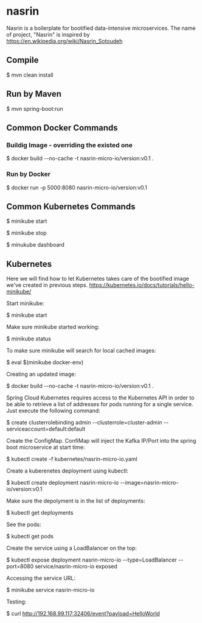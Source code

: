 # nasrin
Nasrin is a boilerplate for bootified data-intensive microservices.
The name of project, "Nasrin" is inspired by https://en.wikipedia.org/wiki/Nasrin_Sotoudeh


## Compile
$ mvn clean install

## Run by Maven
$ mvn spring-boot:run

## Common Docker Commands

### Buildig Image - overriding the existed one
$ docker build --no-cache -t nasrin-micro-io/version:v0.1 .

### Run by Docker
$ docker run -p 5000:8080 nasrin-micro-io/version:v0.1

## Common Kubernetes Commands


$ minikube start

$ minikube stop

$ minukube dashboard


## Kubernetes
Here we will find how to let Kubernetes takes care of the bootified image we've created in previous steps.
https://kubernetes.io/docs/tutorials/hello-minikube/

Start minikube:

$ minikube start

Make sure minikube started working:

$ minikube status

To make sure minikube will search for local cached images:

$ eval $(minikube docker-env)

Creating an updated image:

$ docker build --no-cache -t nasrin-micro-io/version:v0.1 .

Spring Cloud Kubernetes requires access to the Kubernetes API in order to be able to retrieve a list of addresses for pods running for a single service. 
Just execute the following command:

$ create clusterrolebinding admin --clusterrole=cluster-admin --serviceaccount=default:default

Create the ConfigMap. ConfiMap will inject the Kafka IP/Port into the spring boot microservice at start time:

$ kubectl create -f kubernetes/nasrin-micro-io.yaml

Create a kuberenetes deployment using kubectl:

$ kubectl create deployment nasrin-micro-io --image=nasrin-micro-io/version:v0.1

Make sure the depolyment is in the list of deployments:

$ kubectl get deployments

See the pods:

$ kubectl get pods


Create the service using a LoadBalancer on the top:

$ kubectl expose deployment nasrin-micro-io --type=LoadBalancer --port=8080
service/nasrin-micro-io exposed



Accessing the service URL:

$ minikube service nasrin-micro-io


Testing:

$ curl http://192.168.99.117:32406/event?payload=HelloWorld


